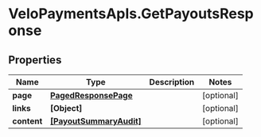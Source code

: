 # VeloPaymentsApIs.GetPayoutsResponse

## Properties
Name | Type | Description | Notes
------------ | ------------- | ------------- | -------------
**page** | [**PagedResponsePage**](PagedResponsePage.md) |  | [optional] 
**links** | **[Object]** |  | [optional] 
**content** | [**[PayoutSummaryAudit]**](PayoutSummaryAudit.md) |  | [optional] 


